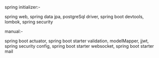 spring initializer:-

spring web,
spring data jpa,
postgreSql driver,
spring boot devtools,
lombok,
spring security


manual:-

spring boot actuator,
spring boot starter validation,
modelMapper,
jjwt,
spring security config,
spring boot starter websocket,
spring boot starter mail
